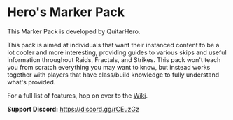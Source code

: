 # Hero's Marker Pack

This Marker Pack is developed by QuitarHero.

This pack is aimed at individuals that want their instanced content to be a lot cooler and more interesting, providing guides to various skips and useful information throughout Raids, Fractals, and Strikes. This pack won't teach you from scratch everything you may want to know, but instead works together with players that have class/build knowledge to fully understand what's provided.

For a full list of features, hop on over to the [Wiki](https://github.com/QuitarHero/Heros-Marker-Pack/wiki).

**Support Discord:** https://discord.gg/rCEuzGz
